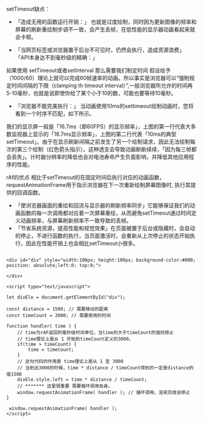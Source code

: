 setTimeout缺点：

* 「造成无用的函数运行开销：」
也就是过度绘制，同时因为更新图像的频率和屏幕的刷新重绘制步调不一致，会产生丢帧，在低性能的显示器动画看起来就会卡顿。

* 「当网页标签或浏览器置于后台不可见时，仍然会执行，造成资源浪费」
「API本身达不到毫秒级的精确：」

如果使用 setTimeout或者setInterval 那么需要我们制定时间 假设给予 （1000/60）理论上就可以完成60帧速率的动画。所以事实是浏览器可以“强制规定时间间隔的下限（clamping th timeout interval）”,一般浏览器所允许的时间再5-10毫秒，也就是说即使你给了某个小于10的数，可能也要等待10毫秒。

* 「浏览器不能完美执行：」
当动画使用10ms的settimeout绘制动画时，您将看到一个时序不匹配，如下所示。

我们的显示屏一般是「16.7ms（即60FPS）的显示频率」，上图的第一行代表大多数监视器上显示的「16.7ms显示频率」，上图的第二行代表「10ms的典型setTimeout」。由于在显示刷新间隔之前发生了另一个绘制请求，因此无法绘制每次的第三个绘制（红色箭头指示）。这种透支会导致动画断断续续，「因为每三帧都会丢失」。计时器分辨率的降低也会对电池寿命产生负面影响，并降低其他应用程序的性能。

rAf的优点
相比于setTimeout的在固定时间后执行对应的动画函数，requestAnimationFrame用于指示浏览器在下一次重新绘制屏幕图像时, 执行其提供的回调函数。

* 「使浏览器画面的重绘和回流与显示器的刷新频率同步」它能够保证我们的动画函数的每一次调用都对应着一次屏幕重绘，从而避免setTimeout通过时间定义动画频率，与屏幕刷新频率不一致导致的丢帧。
* 「节省系统资源，提高性能和视觉效果」在页面被置于后台或隐藏时，会自动的停止，不进行函数的执行，当页面激活时，会重新从上次停止的状态开始执行，因此在性能开销上也会相比setTimeout小很多。


```

<div id="div" style="width:100px; height:100px; background-color:#000; position: absolute;left:0; top:0;">
    
</div>

<script type="text/javascript">

let divEle = document.getElementById("div");

const distance = 1500; // 需要移动的距离
const timeCount = 3000; // 需要使用的时间

function handler( time ) {
    // time为rAF返回的毫秒级时间单位，当time的大于timeCount的值则停止
    // time理论上是从 1 开始到timeCount定义的3000，
    if(time > timeCount) {
        time = timeCount;
    }
    // 这句代码的作用是 time理论上是从 1 至 3000
    // 当到达3000的时候，time * distance / timeCount得到的一定是distance的值1500
    divEle.style.left = time * distance / timeCount;
    // ******* 这里很重要 需要循环调用自身。
    window.requestAnimationFrame( handler ); // 循环调用，渲染完成会停止
}

 window.requestAnimationFrame( handler );
</script>

```